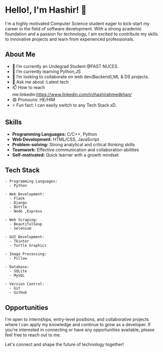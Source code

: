 # Hello!, I'm Hashir! 👋

I'm a highly motivated Computer Science student eager to kick-start my career in the field of software development. With a strong academic foundation and a passion for technology, I am excited to contribute my skills to innovative projects and learn from experienced professionals.


## About Me

- 🔭 I’m currently an Undegrad Student @FAST NUCES.
- 🌱 I’m currently learning Python,JS
- 👯 I’m looking to collaborate on web dev(Backend),ML & DS projects.
- 💬 Ask me about :Latest tech
- 📫 How to reach me:linkedin:https://www.linkedin.com/in/hashirahmedkhan/
- 😄 Pronouns: HE/HIM
- ⚡ Fun fact: I can easily switch to any Tech Stack xD.

## Skills

- **Programming Languages:** C/C++, Python
- **Web Development:** HTML/CSS, JavaScript
- **Problem-solving:** Strong analytical and critical thinking skills
- **Teamwork:** Effective communication and collaboration abilities
- **Self-motivated:** Quick learner with a growth mindset

## Tech Stack

```
- Programming Languages:
  - Python

- Web Development:
  - Flask
  - Django
  - Bottle
  - Node ,Express

- Web Scraping:
  - BeautifulSoup
  - Selenium

- GUI Development:
  - Tkinter
  - Turtle Graphics

- Image Processing:
  - Pillow

- Database:
  - SQLite
  - MySQL

- Version Control:
  - Git
  - GitHub
```

## Opportunities

I'm open to internships, entry-level positions, and collaborative projects where I can apply my knowledge and continue to grow as a developer. If you're interested in connecting or have any opportunities available, please feel free to reach out to me.

Let's connect and shape the future of technology together!
